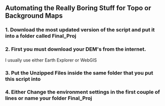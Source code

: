 ## Automating the Really Boring Stuff for Topo or Background Maps

### 1. Download the most updated version of the script and put it into a folder called Final_Proj

### 2. First you must download your DEM's from the internet.

I usually use either Earth Explorer or WebGIS

### 3. Put the Unzipped Files inside the same folder that you put this script into

### 4. Either Change the environment settings in the first couple of lines or name your folder Final_Proj


